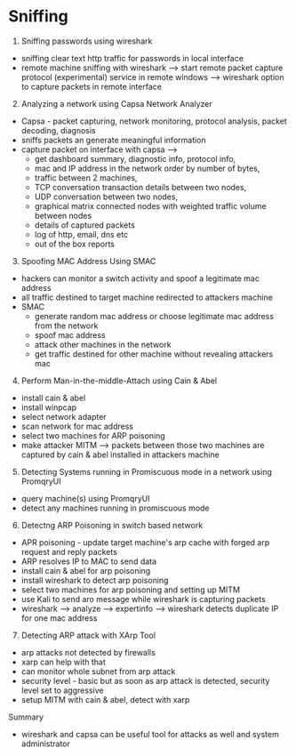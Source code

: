 
# Sniffing

1. Sniffing passwords using wireshark
* sniffing clear text http traffic for passwords in local interface
* remote machine sniffing with wireshark --> start remote packet capture protocol (experimental) service in remote windows --> wireshark option  to capture packets in remote interface

2. Analyzing a network using Capsa Network Analyzer
* Capsa - packet capturing, network monitoring, protocol analysis, packet decoding, diagnosis
* sniffs packets an generate meaningful information
* capture packet on interface with capsa --> 
  * get dashboard summary, diagnostic info, protocol info, 
  * mac and IP address in the network order by number of bytes, 
  * traffic between 2 machines, 
  * TCP conversation transaction details between two nodes, 
  * UDP conversation between two nodes,
  * graphical matrix connected nodes with weighted traffic volume between nodes
  * details of captured packets
  * log of http, email, dns etc
  * out of the box reports

3. Spoofing MAC Address Using SMAC
* hackers can monitor a switch activity and spoof a legitimate mac address 
* all traffic destined to target machine redirected to attackers machine
* SMAC
  * generate random mac address or choose legitimate mac address from the network
  * spoof mac address
  * attack other machines in the network
  * get traffic destined for other machine without revealing attackers mac

4. Perform Man-in-the-middle-Attach using Cain & Abel
* install cain & abel
* install winpcap
* select network adapter
* scan network for mac address
* select two machines for ARP poisoning
* make attacker MITM --> packets between those two machines are captured by cain & abel installed in attackers machine

5. Detecting Systems running in Promiscuous mode in a network using PromqryUI
* query machine(s) using PromqryUI
* detect any machines running in promiscuous mode

6. Detectng ARP Poisoning in switch based network
* APR poisoning - update target machine's arp cache with forged arp request and reply packets
* ARP resolves IP to MAC to send data
* install cain & abel for arp poisoning
* install wireshark to detect arp poisoning
* select two machines for arp poisoning and setting up MITM
* use Kali to send aro message while wireshark is capturing packets
* wireshark --> analyze --> expertinfo --> wireshark detects duplicate IP for one mac address

7. Detecting ARP attack with XArp Tool
* arp attacks not detected by firewalls
* xarp can help with that
* can monitor whole subnet from arp attack
* security level - basic but as soon as arp attack is detected, security level set to aggressive
* setup MITM with cain & abel, detect with xarp

Summary
* wireshark and capsa can be useful tool for attacks as well and system administrator
